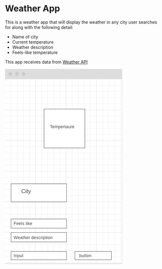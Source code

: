 # Weather App

This is a weather app that will display the weather in any city user searches for along with the following detail: 

* Name of city
* Current temperature 
* Weather description
* Feels-like temperature

This app receives data from [Weather API](https://openweathermap.org/api)

![wireframe](/img/wireframe.png)